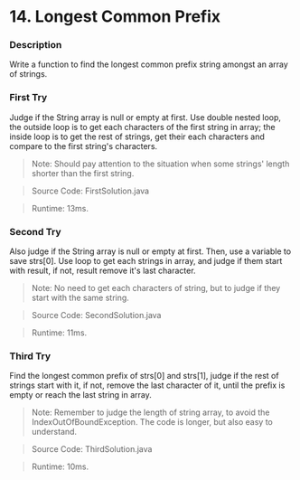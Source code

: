 # 14. Longest Common Prefix
### Description
Write a function to find the longest common prefix string amongst an array of strings.

### First Try
Judge if the String array is null or empty at first. Use double nested loop, the outside loop is to get each characters of the first string in array; the inside loop is to get the rest of strings, get their each characters and compare to the first string's characters.
>Note: Should pay attention to the situation when some strings' length shorter than the first string.

> Source Code: FirstSolution.java

> Runtime: 13ms.

### Second Try
Also judge if the String array is null or empty at first. Then, use a variable to save strs[0]. Use loop to get each strings in array, and judge if them start with result, if not, result remove it's last character.
>Note: No need to get each characters of string, but to judge if they start with the same string.

> Source Code: SecondSolution.java

> Runtime: 11ms.

### Third Try
Find the longest common prefix of strs[0] and strs[1], judge if the rest of strings start with it, if not, remove the last character of it, until the prefix is empty or reach the last string in array.
>Note: Remember to judge the length of string array, to avoid the IndexOutOfBoundException. The code is longer, but also easy to understand.

> Source Code: ThirdSolution.java

> Runtime: 10ms.
